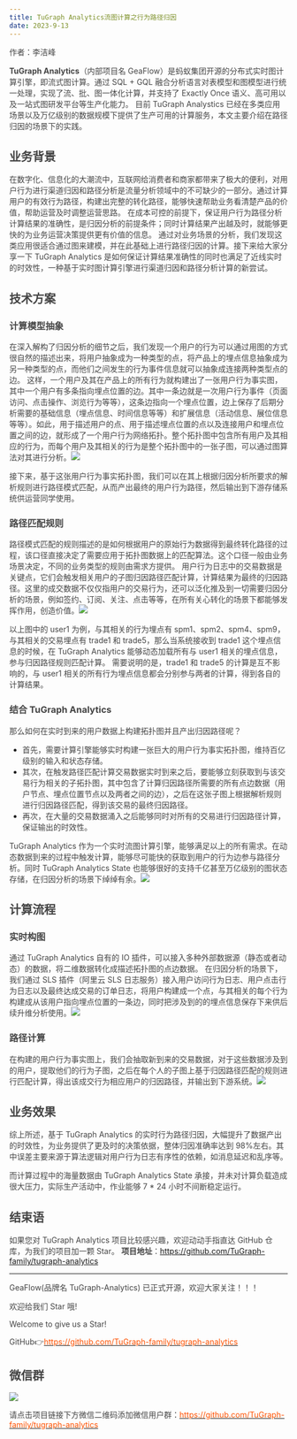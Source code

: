 ```yaml
---
title: TuGraph Analytics流图计算之行为路径归因
date: 2023-9-13
---
```


<font style="color:rgb(69, 69, 69);">作者：李洁峰</font>

**<font style="color:rgb(69, 69, 69);">TuGraph Analytics</font>**<font style="color:rgb(69, 69, 69);">（内部项目名 GeaFlow）是蚂蚁集团开源的分布式实时图计算引擎，即流式图计算。通过 SQL + GQL 融合分析语言对表模型和图模型进行统一处理，实现了流、批、图一体化计算，并支持了 Exactly Once 语义、高可用以及一站式图研发平台等生产化能力。 目前 TuGraph Analystics 已经在多类应用场景以及万亿级别的数据规模下提供了生产可用的计算服务，本文主要介绍在路径归因的场景下的实践。</font>

<!-- truncate -->

## <font style="color:rgb(69, 69, 69);">业务背景</font>

<font style="color:rgb(69, 69, 69);">在数字化、信息化的大潮流中，互联网给消费者和商家都带来了极大的便利，对用户行为进行渠道归因和路径分析是流量分析领域中的不可缺少的一部分。通过计算用户的有效行为路径，构建出完整的转化路径，能够快速帮助业务看清楚产品的价值，帮助运营及时调整运营思路。 在成本可控的前提下，保证用户行为路径分析计算结果的准确性，是归因分析的前提条件；同时计算结果产出越及时，就能够更快的为业务运营决策提供更有价值的信息。 通过对业务场景的分析，我们发现这类应用很适合通过图来建模，并在此基础上进行路径归因的计算。接下来给大家分享一下 TuGraph Analytics 是如何保证计算结果准确性的同时也满足了近线实时的时效性，一种基于实时图计算引擎进行渠道归因和路径分析计算的新尝试。</font>

## <font style="color:rgb(69, 69, 69);">技术方案</font>

### <font style="color:rgb(69, 69, 69);">计算模型抽象</font>

<font style="color:rgb(69, 69, 69);">在深入解构了归因分析的细节之后，我们发现一个用户的行为可以通过用图的方式很自然的描述出来，将用户抽象成为一种类型的点，将产品上的埋点信息抽象成为另一种类型的点，而他们之间发生的行为事件信息就可以抽象成连接两种类型点的边。 这样，一个用户及其在产品上的所有行为就构建出了一张用户行为事实图，其中一个用户有多条指向埋点位置的边。其中一条边就是一次用户行为事件（页面访问、点击操作、浏览行为等等），这条边指向一个埋点位置，边上保存了后期分析需要的基础信息（埋点信息、时间信息等等）和扩展信息（活动信息、展位信息等等）。如此，用于描述用户的点、用于描述埋点位置的点以及连接用户和埋点位置之间的边，就形成了一个用户行为网络拓扑。整个拓扑图中包含所有用户及其相应的行为，而每个用户及其相关的行为是整个拓扑图中的一张子图，可以通过图算法对其进行分析。</font>![](https://intranetproxy.alipay.com/skylark/lark/0/2025/png/96961/1755591072995-b2004c78-008f-4748-896c-012953b98220.png)

<font style="color:rgb(69, 69, 69);">接下来，基于这张用户行为事实拓扑图，我们可以在其上根据归因分析所要求的解析规则进行路径模式匹配，从而产出最终的用户行为路径，然后输出到下游存储系统供运营同学使用。</font>

### <font style="color:rgb(69, 69, 69);">路径匹配规则</font>

<font style="color:rgb(69, 69, 69);">路径模式匹配的规则描述的是如何根据用户的原始行为数据得到最终转化路径的过程，该口径直接决定了需要应用于拓扑图数据上的匹配算法。这个口径一般由业务场景决定，不同的业务类型的规则由需求方提供。 用户行为日志中的交易数据是关键点，它们会触发相关用户的子图归因路径匹配计算，计算结果为最终的归因路径。这里的成交数据不仅仅指用户的交易行为，还可以泛化推及到一切需要归因分析的场景，例如签约、订阅、关注、点击等等，在所有关心转化的场景下都能够发挥作用，创造价值。</font>![](https://intranetproxy.alipay.com/skylark/lark/0/2025/png/96961/1755591135224-66acf812-e1e0-4433-9d74-6ce3b2b03b29.png)

<font style="color:rgb(69, 69, 69);">以上图中的 user1 为例，与其相关的行为埋点有 spm1、spm2、spm4、spm9，与其相关的交易埋点有 trade1 和 trade5，那么当系统接收到 trade1 这个埋点信息的时候，在 TuGraph Analytics 能够动态加载所有与 user1 相关的埋点信息，参与归因路径规则匹配计算。 需要说明的是，trade1 和 trade5 的计算是互不影响的，与 user1 相关的所有行为埋点信息都会分别参与两者的计算，得到各自的计算结果。</font>

### <font style="color:rgb(69, 69, 69);">结合 TuGraph Analytics</font>

<font style="color:rgb(69, 69, 69);">那么如何在实时到来的用户数据上构建拓扑图并且产出归因路径呢？</font>

- <font style="color:rgb(69, 69, 69);">首先，需要计算引擎能够实时构建一张巨大的用户行为事实拓扑图，维持百亿级别的输入和状态存储。</font>
- <font style="color:rgb(69, 69, 69);">其次，在触发路径匹配计算交易数据实时到来之后，要能够立刻获取到与该交易行为相关的子拓扑图，其中包含了计算归因路径所需要的所有点边数据（用户节点、埋点位置节点以及两者之间的边），之后在这张子图上根据解析规则进行归因路径匹配，得到该交易的最终归因路径。</font>
- <font style="color:rgb(69, 69, 69);">再次，在大量的交易数据涌入之后能够同时对所有的交易进行归因路径计算，保证输出的时效性。</font>

<font style="color:rgb(69, 69, 69);">TuGraph Analytics 作为一个实时流图计算引擎，能够满足以上的所有需求。在动态数据到来的过程中触发计算，能够尽可能快的获取到用户的行为边参与路径分析。同时 TuGraph Analytics State 也能够很好的支持千亿甚至万亿级别的图状态存储，在归因分析的场景下绰绰有余。</font>![](https://intranetproxy.alipay.com/skylark/lark/0/2025/png/96961/1755591194669-f3140baf-6f59-4779-9ed3-8036b54ed8a8.png)

## <font style="color:rgb(69, 69, 69);">计算流程</font>

### <font style="color:rgb(69, 69, 69);">实时构图</font>

<font style="color:rgb(69, 69, 69);">通过 TuGraph Analytics 自有的 IO 插件，可以接入多种外部数据源（静态或者动态）的数据，将二维数据转化成描述拓扑图的点边数据。 在归因分析的场景下，我们通过 SLS 插件（阿里云 SLS 日志服务）接入用户访问行为日志、用户点击行为日志以及最终达成交易的订单日志，将用户构建成一个点，与其相关的每个行为构建成从该用户指向埋点位置的一条边，同时把涉及到的的埋点信息保存下来供后续升维分析使用。</font>![](https://intranetproxy.alipay.com/skylark/lark/0/2025/png/96961/1755591160233-23d87c33-61fb-4c83-9279-cd32599c9ed1.png)

### <font style="color:rgb(69, 69, 69);">路径计算</font>

<font style="color:rgb(69, 69, 69);">在构建的用户行为事实图上，我们会抽取新到来的交易数据，对于这些数据涉及到的用户，提取他们的行为子图，之后在每个人的子图上基于归因路径匹配的规则进行匹配计算，得出该成交行为相应用户的归因路径，并输出到下游系统。</font>![](https://intranetproxy.alipay.com/skylark/lark/0/2025/png/96961/1755591125383-c25b6985-a744-4f29-a24f-b288c015e84d.png)

## <font style="color:rgb(69, 69, 69);">业务效果</font>

<font style="color:rgb(69, 69, 69);">综上所述，基于 TuGraph Analytics 的实时行为路径归因，大幅提升了数据产出的时效性，为业务提供了更及时的决策依据，整体归因准确率达到 98%左右。其中误差主要来源于算法逻辑对用户行为日志有序性的依赖，如消息延迟和乱序等。</font>

<font style="color:rgb(69, 69, 69);">而计算过程中的海量数据由 TuGraph Analytics State 承接，并未对计算负载造成很大压力，实际生产活动中，作业能够 7 \* 24 小时不间断稳定运行。</font>

## <font style="color:rgb(69, 69, 69);">结束语</font>

<font style="color:rgb(69, 69, 69);">如果您对 TuGraph Analytics 项目比较感兴趣，欢迎动动手指直达 GitHub 仓库，为我们的项目加一颗 Star。</font><font style="color:rgb(69, 69, 69);"> </font>**<font style="color:rgb(69, 69, 69);">项目地址</font>**<font style="color:rgb(69, 69, 69);">：https://github.com/TuGraph-family/tugraph-analytics</font>

---

<font style="color:rgb(69, 69, 69);">GeaFlow(品牌名 TuGraph-Analytics) 已正式开源，欢迎大家关注！！！</font>

<font style="color:rgb(69, 69, 69);">欢迎给我们 Star 哦!</font>

<font style="color:rgb(69, 69, 69);">Welcome to give us a Star!</font>

<font style="color:rgb(69, 69, 69);">GitHub</font><font style="color:rgb(69, 69, 69);">👉</font>[<font style="color:rgb(255, 81, 0);">https://github.com/TuGraph-family/tugraph-analytics</font>](https://github.com/TuGraph-family/tugraph-analytics)

## <font style="color:rgb(69, 69, 69);">微信群</font>

![](https://intranetproxy.alipay.com/skylark/lark/0/2025/png/96961/1755591074262-80ca798e-7f4f-444b-b5a2-d8628416e55d.png)

<font style="color:rgb(69, 69, 69);">请点击项目链接下方微信二维码添加微信用户群：</font>[<font style="color:rgb(255, 81, 0);">https://github.com/TuGraph-family/tugraph-analytics</font>](https://github.com/TuGraph-family/tugraph-analytics)
